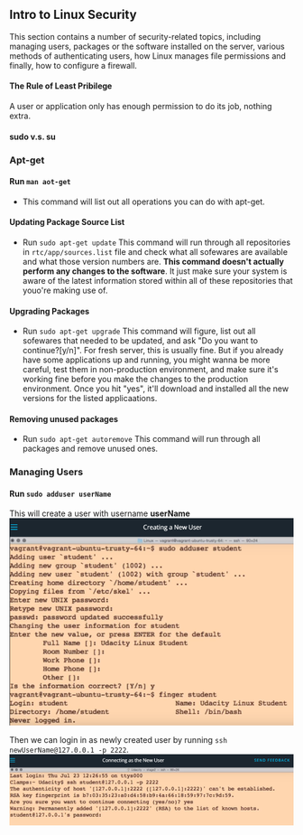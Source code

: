 ## Intro to Linux Security
This section contains a number of security-related topics, including managing users, packages or the software installed on the server, various methods of authenticating users, how Linux manages file permissions and finally, how to configure a firewall.

#### The Rule of Least Pribilege 
A user or application only has enough permission to do its job, nothing extra.

#### sudo v.s. su

### Apt-get

#### Run `man aot-get`
  - This command will list out all operations you can do with apt-get.
  
#### Updating Package Source List
  - Run `sudo apt-get update`
    This command will run through all repositories in `rtc/app/sources.list` file and check what all sofewares are available and what those version numbers are. __This command doesn't actually perform any changes to the software__. It just make sure your system is aware of the latest information stored within all of these repositories that youo're making use of.

#### Upgrading Packages
  - Run `sudo apt-get upgrade`
    This command will figure, list out all sofewares that needed to be updated, and ask "Do you want to continue?[y/n]". For fresh server, this is usually fine. But if you already have some applications up and running, you might wanna be more careful, test them in non-production environment, and make sure it's working fine before you make the changes to the production environment. Once you hit "yes", it'll download and installed all the new versions for the listed applicaations.
    
#### Removing unused packages
  - Run `sudo apt-get autoremove`
    This command will run through all packages and remove unused ones.
    
### Managing Users

#### Run `sudo adduser userName`
  This will create a user with username **userName**
  ![Create user.](/createUser.png)
  
  Then we can login in as newly created user by running `ssh newUserName@127.0.0.1 -p 2222`.
  ![Login in as new user.](/login.png)
